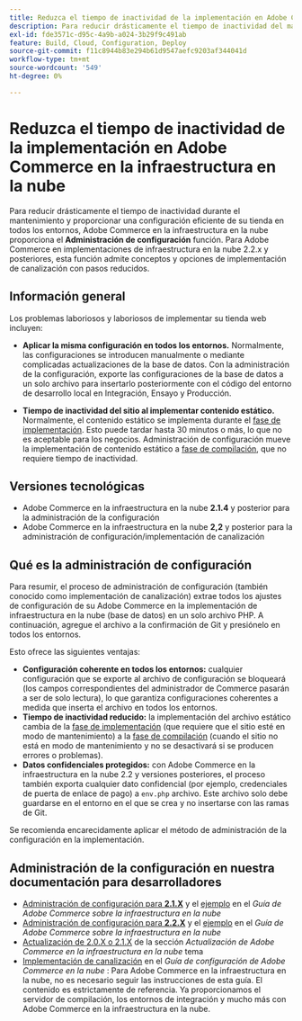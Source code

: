 ```yaml
---
title: Reduzca el tiempo de inactividad de la implementación en Adobe Commerce en la infraestructura en la nube
description: Para reducir drásticamente el tiempo de inactividad del mantenimiento y proporcionar una configuración eficiente de su tienda en todos los entornos, Adobe Commerce en la infraestructura en la nube proporciona la función **Administración de configuración**. Para Adobe Commerce en implementaciones de infraestructura en la nube 2.2.x y posteriores, esta función admite conceptos y opciones de implementación de canalización con pasos reducidos.
exl-id: fde3571c-d95c-4a9b-a024-3b29f9c491ab
feature: Build, Cloud, Configuration, Deploy
source-git-commit: f11c8944b83e294b61d9547aefc9203af344041d
workflow-type: tm+mt
source-wordcount: '549'
ht-degree: 0%

---
```


# Reduzca el tiempo de inactividad de la implementación en Adobe Commerce en la infraestructura en la nube

Para reducir drásticamente el tiempo de inactividad durante el mantenimiento y proporcionar una configuración eficiente de su tienda en todos los entornos, Adobe Commerce en la infraestructura en la nube proporciona el **Administración de configuración** función. Para Adobe Commerce en implementaciones de infraestructura en la nube 2.2.x y posteriores, esta función admite conceptos y opciones de implementación de canalización con pasos reducidos.

## Información general

Los problemas laboriosos y laboriosos de implementar su tienda web incluyen:

* **Aplicar la misma configuración en todos los entornos.** Normalmente, las configuraciones se introducen manualmente o mediante complicadas actualizaciones de la base de datos. Con la administración de la configuración, exporte las configuraciones de la base de datos a un solo archivo para insertarlo posteriormente con el código del entorno de desarrollo local en Integración, Ensayo y Producción.

* **Tiempo de inactividad del sitio al implementar contenido estático.** Normalmente, el contenido estático se implementa durante el [fase de implementación](https://experienceleague.adobe.com/docs/commerce-cloud-service/user-guide/develop/deploy/process.html#deploy-phase). Esto puede tardar hasta 30 minutos o más, lo que no es aceptable para los negocios. Administración de configuración mueve la implementación de contenido estático a [fase de compilación](https://experienceleague.adobe.com/docs/commerce-cloud-service/user-guide/develop/deploy/process.html?#build-phase), que no requiere tiempo de inactividad.

## Versiones tecnológicas

* Adobe Commerce en la infraestructura en la nube **2.1.4** y posterior para la administración de la configuración
* Adobe Commerce en la infraestructura en la nube **2,2** y posterior para la administración de configuración/implementación de canalización

## Qué es la administración de configuración

Para resumir, el proceso de administración de configuración (también conocido como implementación de canalización) extrae todos los ajustes de configuración de su Adobe Commerce en la implementación de infraestructura en la nube (base de datos) en un solo archivo PHP. A continuación, agregue el archivo a la confirmación de Git y presiónelo en todos los entornos.

Esto ofrece las siguientes ventajas:

* **Configuración coherente en todos los entornos:** cualquier configuración que se exporte al archivo de configuración se bloqueará (los campos correspondientes del administrador de Commerce pasarán a ser de solo lectura), lo que garantiza configuraciones coherentes a medida que inserta el archivo en todos los entornos.
* **Tiempo de inactividad reducido:** la implementación del archivo estático cambia de la [fase de implementación](https://experienceleague.adobe.com/docs/commerce-cloud-service/user-guide/develop/deploy/process.html#deploy-phase) (que requiere que el sitio esté en modo de mantenimiento) a la [fase de compilación](https://experienceleague.adobe.com/docs/commerce-cloud-service/user-guide/develop/deploy/process.html?#build-phase) (cuando el sitio no está en modo de mantenimiento y no se desactivará si se producen errores o problemas).
* **Datos confidenciales protegidos:** con Adobe Commerce en la infraestructura en la nube 2.2 y versiones posteriores, el proceso también exporta cualquier dato confidencial (por ejemplo, credenciales de puerta de enlace de pago) a `env.php` archivo. Este archivo solo debe guardarse en el entorno en el que se crea y no insertarse con las ramas de Git.

Se recomienda encarecidamente aplicar el método de administración de la configuración en la implementación.

## Administración de la configuración en nuestra documentación para desarrolladores

* [Administración de configuración para **2.1.X**](https://experienceleague.adobe.com/docs/commerce-cloud-service/user-guide/configure-store/store-settings.html) y el [ejemplo](https://experienceleague.adobe.com/docs/commerce-cloud-service/user-guide/configure-store/store-settings.html) en el *Guía de Adobe Commerce sobre la infraestructura en la nube*
* [Administración de configuración para **2.2.X**](https://experienceleague.adobe.com/docs/commerce-cloud-service/user-guide/configure-store/store-settings.html) y el [ejemplo](https://experienceleague.adobe.com/docs/commerce-cloud-service/user-guide/configure-store/store-settings.html) en el *Guía de Adobe Commerce sobre la infraestructura en la nube*
* [Actualización de 2.0.X o 2.1.X](https://experienceleague.adobe.com/docs/commerce-cloud-service/user-guide/develop/upgrade/commerce-version.html#upgrade-from-older-versions) de la sección *Actualización de Adobe Commerce en la infraestructura en la nube* tema
* [Implementación de canalización](https://experienceleague.adobe.com/docs/commerce-operations/configuration-guide/deployment/overview.html) en el *Guía de configuración de Adobe Commerce en la nube* : Para Adobe Commerce en la infraestructura en la nube, no es necesario seguir las instrucciones de esta guía. El contenido es estrictamente de referencia. Ya proporcionamos el servidor de compilación, los entornos de integración y mucho más con Adobe Commerce en la infraestructura en la nube.
